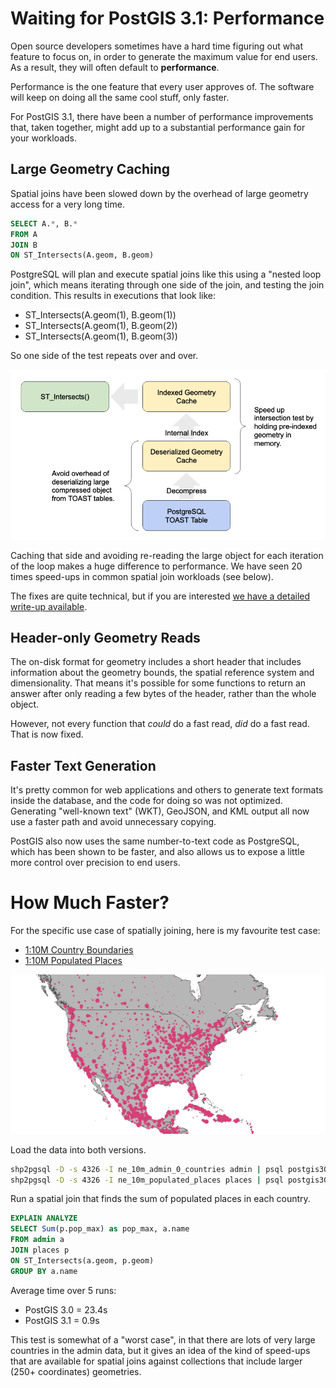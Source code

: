 # Waiting for PostGIS 3.1: Performance

Open source developers sometimes have a hard time figuring out what feature to focus on, in order to generate the maximum value for end users. As a result, they will often default to **performance**. 

Performance is the one feature that every user approves of. The software will keep on doing all the same cool stuff, only faster.

For PostGIS 3.1, there have been a number of performance improvements that, taken together, might add up to a substantial performance gain for your workloads.

## Large Geometry Caching

Spatial joins have been slowed down by the overhead of large geometry access for a very long time.

```sql
SELECT A.*, B.*
FROM A
JOIN B
ON ST_Intersects(A.geom, B.geom)
```

PostgreSQL will plan and execute spatial joins like this using a "nested loop join", which means iterating through one side of the join, and testing the join condition. This results in executions that look like:

* ST_Intersects(A.geom(1), B.geom(1))
* ST_Intersects(A.geom(1), B.geom(2))
* ST_Intersects(A.geom(1), B.geom(3))

So one side of the test repeats over and over. 

![Geometry Caches](img/diagram.png "Geometry Caches")

Caching that side and avoiding re-reading the large object for each iteration of the loop makes a huge difference to performance. We have seen 20 times speed-ups in common spatial join workloads (see below).

The fixes are quite technical, but if you are interested [we have a detailed write-up available](http://blog.cleverelephant.ca/2020/04/developer-life.html).

## Header-only Geometry Reads

The on-disk format for geometry includes a short header that includes information about the geometry bounds, the spatial reference system and dimensionality. That means it's possible for some functions to return an answer after only reading a few bytes of the header, rather than the whole object.

However, not every function that *could* do a fast read, *did* do a fast read. That is now fixed.

## Faster Text Generation

It's pretty common for web applications and others to generate text formats inside the database, and the code for doing so was not optimized. Generating "well-known text" (WKT), GeoJSON, and KML output all now use a faster path and avoid unnecessary copying. 

PostGIS also now uses the same number-to-text code as PostgreSQL, which has been shown to be faster, and also allows us to expose a little more control over precision to end users.

# How Much Faster?

For the specific use case of spatially joining, here is my favourite test case:

* [1:10M Country Boundaries](https://www.naturalearthdata.com/http//www.naturalearthdata.com/download/10m/cultural/ne_10m_admin_0_countries.zip)
* [1:10M Populated Places](https://www.naturalearthdata.com/http//www.naturalearthdata.com/download/10m/cultural/ne_10m_populated_places.zip)

![Admin0 and Populated Places](img/admin0-places.png "Admin0 and Populated Places")

Load the data into both versions.

```bash
shp2pgsql -D -s 4326 -I ne_10m_admin_0_countries admin | psql postgis30
shp2pgsql -D -s 4326 -I ne_10m_populated_places places | psql postgis30
```

Run a spatial join that finds the sum of populated places in each country.

```sql
EXPLAIN ANALYZE
SELECT Sum(p.pop_max) as pop_max, a.name
FROM admin a
JOIN places p
ON ST_Intersects(a.geom, p.geom)
GROUP BY a.name
```

Average time over 5 runs:

* PostGIS 3.0 = 23.4s
* PostGIS 3.1 =  0.9s

This test is somewhat of a "worst case", in that there are lots of very large countries in the admin data, but it gives an idea of the kind of speed-ups that are available for spatial joins against collections that include larger (250+ coordinates) geometries.

